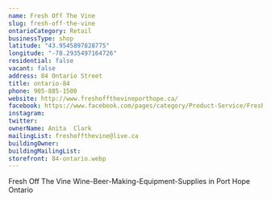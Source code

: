 ```yaml
---
name: Fresh Off The Vine
slug: fresh-off-the-vine
ontarioCategory: Retail
businessType: shop
latitude: "43.9545897828775"
longitude: "-78.2935497164726"
residential: false
vacant: false
address: 84 Ontario Street
title: ontario-84
phone: 905-885-1500
website: http://www.freshoffthevineporthope.ca/
facebook: https://www.facebook.com/pages/category/Product-Service/Fresh-Off-The-Vine-127625507928232/
instagram:
twitter:
ownerName: Anita  Clark
mailingList: freshoffthevine@live.ca
buildingOwner:
buildingMailingList:
storefront: 84-ontario.webp
---
```


Fresh Off The Vine Wine-Beer-Making-Equipment-Supplies in Port Hope Ontario

